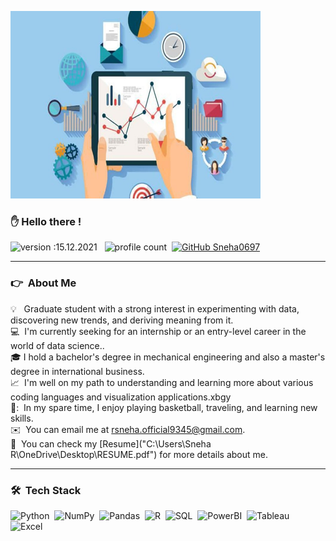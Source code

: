 <img src="Images/Analyst.jpg?raw=true"
     width="400" 
     height="300"/>


### :raised_hand: Hello there !
![version :15.12.2021](https://img.shields.io/badge/version-15.12.2021-informational) &nbsp;
![profile count](https://komarev.com/ghpvc/?username=Sneha0697&color=red)&nbsp;
[![GitHub Sneha0697](https://img.shields.io/github/followers/Sneha0697?label=follow&style=social)](https://github.com/Sneha0697)&nbsp;


---

### :point_right: &nbsp;About Me

💡 &nbsp; Graduate student with a strong interest in experimenting with data, discovering new trends, and deriving meaning from it. \
💻 &nbsp;I'm currently seeking for an internship or an entry-level career in the world of data science..\
🎓&nbsp;I hold a bachelor's degree in mechanical engineering and also a master's degree in international business.\
:chart_with_upwards_trend: &nbsp;I'm well on my path to understanding and learning more about various coding languages and visualization applications.xbgy\
🏀: &nbsp;In my spare time, I enjoy playing basketball, traveling, and learning new skills.\
✉️ &nbsp;You can email me at rsneha.official9345@gmail.com.\
📄 &nbsp;You can check my [Resume]("C:\Users\Sneha R\OneDrive\Desktop\RESUME.pdf") for more details about me.

---
### 🛠 &nbsp;Tech Stack

![Python](https://img.shields.io/badge/Python-3776AB?style=plastic&logo=python&logoColor=white)&nbsp;
![NumPy](https://img.shields.io/badge/numpy%20-%23013243.svg?&style=plastic&logo=numpy&logoColor=white)&nbsp;
![Pandas](https://img.shields.io/badge/pandas%20-%23150458.svg?&style=plastic&logo=pandas&logoColor=white)&nbsp;
![R](https://img.shields.io/badge/R-276DC3?style=plastic&logo=r&logoColor=white)&nbsp;
![SQL](https://img.shields.io/badge/-SQL-4479A1?logo=mysql&logoColor=white&style=plastic)&nbsp;
![PowerBI](https://img.shields.io/badge/-PowerBI-F2C811?logo=power-bi&logoColor=white&style=plastic)&nbsp;
![Tableau](https://img.shields.io/badge/-Tableau-97627?logo=tableau&logoColor=white&style=plastic)&nbsp;
![Excel](https://img.shields.io/badge/Microsoft_Excel-217346?style=plastic&logo=microsoft-excel&logoColor=white)&nbsp;

